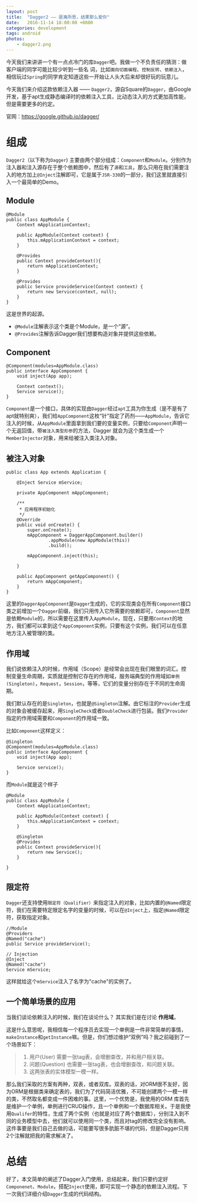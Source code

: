 ```yaml
---
layout: post
title:  "Dagger2 —— 匪夷所思，结果那么爱你"
date:   2016-11-14 18:00:00 +0800
categories: development
tags: android
photos:
    - dagger2.png
---
```


今天我们来讲讲一个有一点点冷门的库`Dagger`吧。我做一个不负责任的猜测：做客户端的同学可能比较少听到一些名
词，比如`面向切面编程`、`控制反转`、`依赖注入`，相信玩过`Spring`的同学肯定知道这些一开始让人头大后来却很好玩的玩意儿。
<!-- more -->


今天我们来介绍这款依赖注入器 —— `Dagger2`，源自Square的`Dagger`，由Google开发，基于apt生成静态编译时的依赖注入工具，比动态注入的方式更加高性能，但是需要更多的约定。

官网：https://google.github.io/dagger/

# 组成
`Dagger2`（以下称为`Dagger`) 主要由两个部分组成：`Component`和`Module`。分别作为注入器和注入源存在于整个依赖图中，然后有了`源`和`工具`，那么只用在我们需要注入的地方加上`@Inject`注解即可，它是属于`JSR-330`的一部分，我们这里就直接引入一个最简单的Demo。

## Module
```
@Module
public class AppModule {
    Context mApplicationContext;

    public AppModule(Context context) {
        this.mApplicationContext = context;
    }

    @Provides
    public Context provideContext(){
        return mApplicationContext;
    }

    @Provides
    public Service provideService(Context context) {
        return new Service(context, null);
    }
}
```
这是世界的起源。

- `@Module`注解表示这个类是个Module，是一个“源”。
- `@Provides`注解告诉Dagger我们想要构造对象并提供这些依赖。

## Component
```
@Component(modules=AppModule.class)
public interface AppComponent {
    void inject(App app);

    Context context();
    Service service();
}
```
`Component`是一个接口，具体的实现由`Dagger`经过`apt`工具为你生成（是不是有了apt就特别爽），我们给`AppComponent`这枚“针”指定了药剂——`AppModule`，告诉它注入的时候，从`AppModule`里面拿到我们要的变量实例，只要给`Component`声明一个无返回值，带`被注入类型形参`的方法，Dagger 就会为这个类生成一个`MemberInjector`对象，用来给被注入类注入对象。

## 被注入对象

```
public class App extends Application {

    @Inject Service mService;
    
    private AppComponent mAppComponent;

    /**
     * 应用程序初始化
     */
    @Override
    public void onCreate() {
        super.onCreate();
        mAppComponent = DaggerAppComponent.builder()
                .appModule(new AppModule(this))
                .build();

        mAppComponent.inject(this);

    }
    
    public AppComponent getAppComponent() {
        return mAppComponent;
    }
}
```
这里的`DaggerAppComponent`是`Dagger`生成的，它的实现类会在所有`Component`接口类之前增加一个`Dagger`前缀，我们只用传入它所需要的依赖即可，`Component`显然是依赖`Module`的，所以需要在这里传入`AppModule`，现在，只要用`Context`的地方，我们都可以拿到这个`AppComponent`实例，只要有这个实例，我们可以在任意地方注入被管理的类。

## 作用域

我们说依赖注入的时候，作用域（Scope）是经常会出现在我们眼里的词汇。控制变量生命周期，实质就是控制它存在的作用域，服务端典型的作用域如`单例(Singleton)`，`Request`，`Session`，等等，它们的变量分别存在于不同的生命周期。

我们默认存在的是`Singleton`，也就是`@Singleton`注解。由它标注的`Provider`生成的对象会被缓存起来，用`SingleCheck`或者`DoubleCheck`进行包装。我们`Provider`指定的作用域需要和`Component`的作用域一致。

比如`Component`这样定义：
```
@Singleton
@Component(modules=AppModule.class)
public interface AppComponent {
    void inject(App app);

    Service service();
}
```
而`Module`就是这个样子
```
@Module
public class AppModule {
    Context mApplicationContext;

    public AppModule(Context context) {
        this.mApplicationContext = context;
    }

    @Singleton
    @Provides
    public Context provideService(){
        return new Service();
    }

}
```

## 限定符
`Dagger`还支持使用`限定符（Qualifier）`来指定注入的对象，比如内置的`@Named`限定符，我们在需要特定限定名字的变量的时候，可以在`@Inject`上，指定`@Named`限定符，获取指定对象。
```
//Module
@Providers
@Named("cache")
public Service provideService();

// Injection
@Inject
@Named("cache")
Service mService;
```
这样就给这个`mService`注入了名字为"cache"的实例了。

## 一个简单场景的应用

当我们谈论依赖注入的时候，我们在谈论什么？
其实我们是在讨论 **作用域**。

这是什么意思呢，我相信每一个程序员去实现一个单例是一件非常简单的事情，`makeInstance`和`getInstance`嘛。但是，你们想过维护“双例”吗？我之前碰到了一个场景如下：

> 1. 用户(User) 需要一张tag表，会增删查改，并和用户相关联。
> 2. 问题(Question) 也需要一张tag表，也会增删查改，和问题关联。
> 3. 这两张表的实体模型一模一样。

那么我们采取的方案有两种，双表，或者双库。双表的话，对ORM很不友好，因为ORM是根据类来确定表的，我们为了代码简洁优雅，不可能创建两个一模一样的类，不然取名都变成一件困难的事。这里，一个优势是，我使用的ORM
库首先是维护一个单例，单例进行CRUD操作，且一个单例和一个数据库相关。于是我使用`Qualifer`的特性，生成了两个实例（也就是对应了两个数据库），分别注入到不同的业务模型中去，他们就可以使用同一个类，而且对tag的修改完全没有影响。
这件事要是我们自己去做的话，可能要写很多肮脏不堪的代码，但是Dagger只用2个注解就把我的需求解决了。

# 总结

好了，本文简单的阐述了Dagger入门使用，总结起来，我们只要约定好`Componenet`、`Module`，搭配`Inject`使用，即可实现一个静态的依赖注入流程。下一次我们详细介绍`Dagger`生成的代码结构。